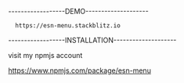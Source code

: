 ------------------DEMO--------------------

  	  https://esn-menu.stackblitz.io
      
------------------INSTALLATION--------------------

  visit my npmjs account
  
  https://www.npmjs.com/package/esn-menu

